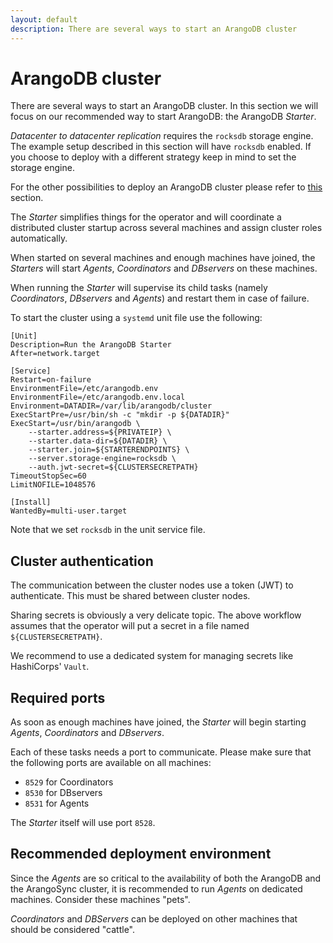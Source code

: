 ```yaml
---
layout: default
description: There are several ways to start an ArangoDB cluster
---
```


# ArangoDB cluster

There are several ways to start an ArangoDB cluster. In this section we will focus
on our recommended way to start ArangoDB: the ArangoDB _Starter_.

_Datacenter to datacenter replication_ requires the `rocksdb` storage engine. The
example setup described in this section will have `rocksdb` enabled. If you choose
to deploy with a different strategy keep in mind to set the storage engine.

For the other possibilities to deploy an ArangoDB cluster please refer to
[this](deployment-cluster.html) section.

The _Starter_ simplifies things for the operator and will coordinate a distributed
cluster startup across several machines and assign cluster roles automatically.

When started on several machines and enough machines have joined, the _Starters_
will start _Agents_, _Coordinators_ and _DBservers_ on these machines.

When running the _Starter_ will supervise its child tasks (namely _Coordinators_,
_DBservers_ and _Agents_) and restart them in case of failure.

To start the cluster using a `systemd` unit file use the following:

```text
[Unit]
Description=Run the ArangoDB Starter
After=network.target

[Service]
Restart=on-failure
EnvironmentFile=/etc/arangodb.env
EnvironmentFile=/etc/arangodb.env.local
Environment=DATADIR=/var/lib/arangodb/cluster
ExecStartPre=/usr/bin/sh -c "mkdir -p ${DATADIR}"
ExecStart=/usr/bin/arangodb \
    --starter.address=${PRIVATEIP} \
    --starter.data-dir=${DATADIR} \
    --starter.join=${STARTERENDPOINTS} \
    --server.storage-engine=rocksdb \
    --auth.jwt-secret=${CLUSTERSECRETPATH}
TimeoutStopSec=60
LimitNOFILE=1048576

[Install]
WantedBy=multi-user.target
```

Note that we set `rocksdb` in the unit service file.

## Cluster authentication

The communication between the cluster nodes use a token (JWT) to authenticate.
This must be shared between cluster nodes.

Sharing secrets is obviously a very delicate topic. The above workflow assumes
that the operator will put a secret in a file named `${CLUSTERSECRETPATH}`.

We recommend to use a dedicated system for managing secrets like HashiCorps' `Vault`.

## Required ports

As soon as enough machines have joined, the _Starter_ will begin starting _Agents_,
_Coordinators_ and _DBservers_.

Each of these tasks needs a port to communicate. Please make sure that the following
ports are available on all machines:

- `8529` for Coordinators
- `8530` for DBservers
- `8531` for Agents

The _Starter_ itself will use port `8528`.

## Recommended deployment environment

Since the _Agents_ are so critical to the availability of both the ArangoDB and the ArangoSync cluster,
it is recommended to run _Agents_ on dedicated machines. Consider these machines "pets".

_Coordinators_ and _DBServers_ can be deployed on other machines that should be considered "cattle".
